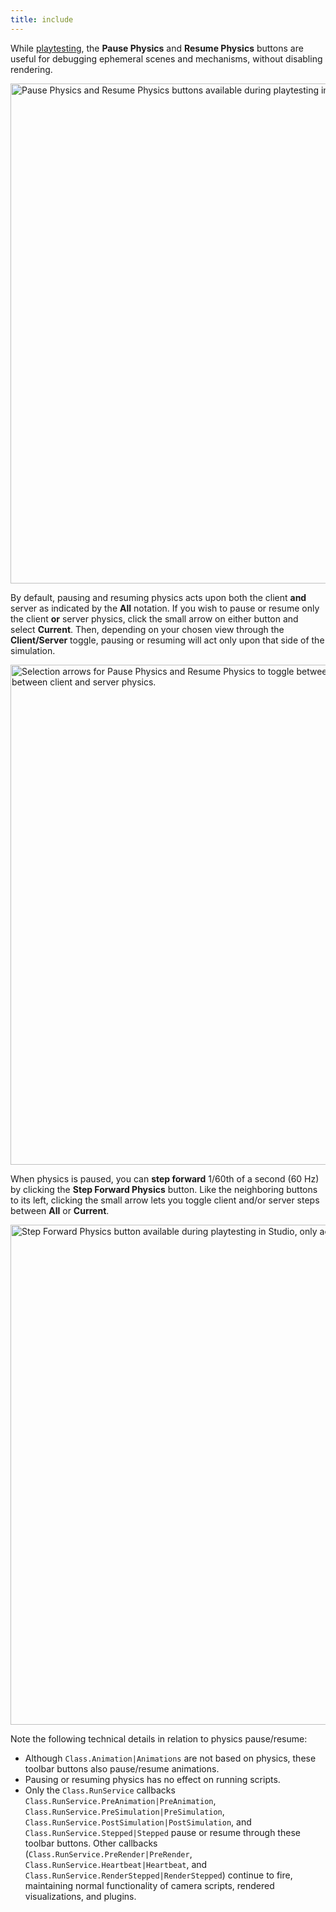 ```yaml
---
title: include
---
```


While [playtesting](#playtest-options), the **Pause Physics** and **Resume Physics** buttons are useful for debugging ephemeral scenes and mechanisms, without disabling rendering.

<img src="../assets/studio/general/Test-Tab-Pause-Resume-Physics.png" width="800" alt="Pause Physics and Resume Physics buttons available during playtesting in Studio." />

By default, pausing and resuming physics acts upon both the client **and** server as indicated by the **All** notation. If you wish to pause or resume only the client **or** server physics, click the small arrow on either button and select **Current**. Then, depending on your chosen view through the **Client/Server** toggle, pausing or resuming will act only upon that side of the simulation.

<img src="../assets/studio/general/Test-Tab-Pause-Resume-Physics-All-Current.png" width="800" alt="Selection arrows for Pause Physics and Resume Physics to toggle between All or Current pause/resume action between client and server physics." />

When physics is paused, you can **step forward** 1/60th of a second (60&nbsp;Hz) by clicking the **Step&nbsp;Forward&nbsp;Physics** button. Like the neighboring buttons to its left, clicking the small arrow lets you toggle client and/or server steps between **All** or **Current**.

<img src="../assets/studio/general/Test-Tab-Step-Forward-Physics.png" width="800" alt="Step Forward Physics button available during playtesting in Studio, only active while physics is paused." />

Note the following technical details in relation to physics pause/resume:

- Although `Class.Animation|Animations` are not based on physics, these toolbar buttons also pause/resume animations.
- Pausing or resuming physics has no effect on running scripts.
- Only the `Class.RunService` callbacks `Class.RunService.PreAnimation|PreAnimation`, `Class.RunService.PreSimulation|PreSimulation`, `Class.RunService.PostSimulation|PostSimulation`, and `Class.RunService.Stepped|Stepped` pause or resume through these toolbar buttons. Other callbacks (`Class.RunService.PreRender|PreRender`, `Class.RunService.Heartbeat|Heartbeat`, and `Class.RunService.RenderStepped|RenderStepped`) continue to fire, maintaining normal functionality of camera scripts, rendered visualizations, and plugins.
